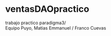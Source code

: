 # ventasDAOpractico
trabajo practico paradigma3/    
           Equipo Puyo, Matias Emmanuel /
   Franco Cuevas 
   
